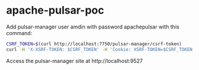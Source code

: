 # apache-pulsar-poc

Add pulsar-manager user amdin with password apachepulsar with this command:

```bash
CSRF_TOKEN=$(curl http://localhost:7750/pulsar-manager/csrf-token)
curl -H 'X-XSRF-TOKEN: $CSRF_TOKEN' -H 'Cookie: XSRF-TOKEN=$CSRF_TOKEN;' -H "Content-Type: application/json" -X PUT http://localhost:7750/pulsar-manager/users/superuser -d '{"name": "admin", "password": "apachepulsar", "description": "test", "email": "username@test.org"}'
```

Access the pulsar-manager site at http://localhost:9527
